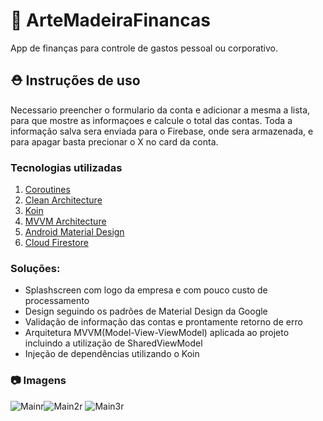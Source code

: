 # 📝 ArteMadeiraFinancas

App de finanças para controle de gastos pessoal ou corporativo.

## :rescue_worker_helmet: Instruções de uso

Necessario preencher o formulario da conta e adicionar a mesma a lista, para que mostre as informaçoes e calcule o total das contas.
Toda a informação salva sera enviada para o Firebase, onde sera armazenada, e para apagar basta precionar o X no card da conta.

### Tecnologias utilizadas
1. [Coroutines](https://github.com/Kotlin/kotlinx.coroutines)
1. [Clean Architecture](https://pusher.com/tutorials/clean-architecture-introduction)
1. [Koin](https://insert-koin.io)
1. [MVVM Architecture](https://developer.android.com/topic/libraries/architecture/viewmodel)
1. [Android Material Design](https://developer.android.com/guide/topics/ui/look-and-feel?hl=pt)
1. [Cloud Firestore](https://firebase.google.com/docs/firestore?hl=pt-br)

### Soluções:
* Splashscreen com logo da empresa e com pouco custo de processamento
* Design seguindo os padrões de Material Design da Google
* Validação de informação das contas e prontamente retorno de erro
* Arquitetura MVVM(Model-View-ViewModel) aplicada ao projeto incluindo a utilização de SharedViewModel
* Injeção de dependências utilizando o Koin


### :camera: Imagens
![Mainr](https://i.imgur.com/KfK3PR4.jpeg)![Main2r](https://i.imgur.com/udpk3OB.jpeg) ![Main3r](https://i.imgur.com/teLoYgk.jpeg)
